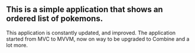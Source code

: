 ## This is a simple application that shows an ordered list of pokemons.
 This application is constantly updated, and improved. 
 The application started from MVC to MVVM, now on way to be upgraded to Combine and a lot more. 
